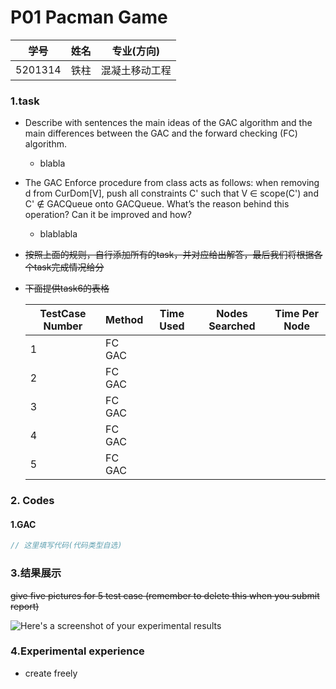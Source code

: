 # P01 Pacman Game

| 学号    | 姓名 | 专业(方向)     |
| ------- | ---- | -------------- |
| 5201314 | 铁柱 | 混凝土移动工程 |

### 1.task

- Describe with sentences the main ideas of the GAC algorithm and the main differences between the GAC and the forward checking (FC) algorithm.
  - blabla

- The GAC Enforce procedure from class acts as follows: when removing d from CurDom[V], push all constraints C'  such that V ∈ scope(C') and C' ∉ GACQueue onto GACQueue. What’s the reason behind this operation? Can it be improved and how?
  - blablabla
- ~~按照上面的规则，自行添加所有的task，并对应给出解答，最后我们将根据各个task完成情况给分~~

- ~~下面提供task6的表格~~

  | TestCase Number | Method    | Time Used | Nodes Searched | Time Per Node |
  | --------------- | --------- | --------- | -------------- | ------------- |
  | 1               | FC<br>GAC |           |                |               |
  | 2               | FC<br>GAC |           |                |               |
  | 3               | FC<br>GAC |           |                |               |
  | 4               | FC<br>GAC |           |                |               |
  | 5               | FC<br>GAC |           |                |               |


### 2. Codes

#### 1.GAC

```c++
// 这里填写代码(代码类型自选)
```



### 3.结果展示

~~give five pictures for 5 test case (remember to delete this when you submit report)~~

![Here's a screenshot of your experimental results]()



### 4.Experimental experience

- create freely